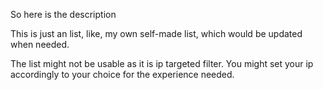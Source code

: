 So here is the description

This is just an list, like, my own self-made list, which would be updated when needed.

The list might not be usable as it is ip targeted filter. You might set your ip accordingly to your choice for the experience needed.